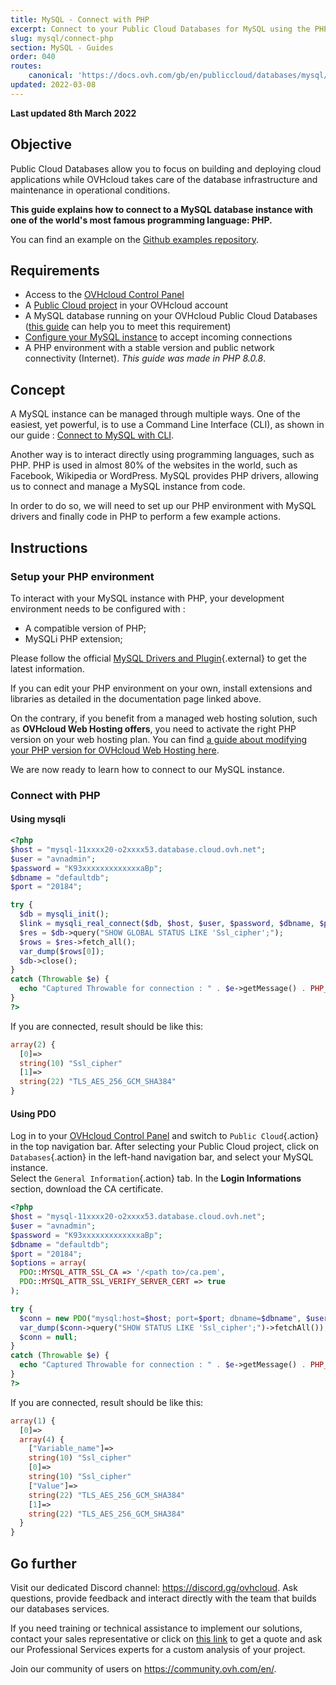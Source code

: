 ```yaml
---
title: MySQL - Connect with PHP
excerpt: Connect to your Public Cloud Databases for MySQL using the PHP programming language
slug: mysql/connect-php
section: MySQL - Guides
order: 040
routes:
    canonical: 'https://docs.ovh.com/gb/en/publiccloud/databases/mysql/connect-php/'
updated: 2022-03-08
---
```


**Last updated 8th March 2022**

## Objective

Public Cloud Databases allow you to focus on building and deploying cloud applications while OVHcloud takes care of the database infrastructure and maintenance in operational conditions.

**This guide explains how to connect to a MySQL database instance with one of the world's most famous programming language: PHP.**

You can find an example on the [Github examples repository](https://github.com/ovh/public-cloud-databases-examples/tree/main/databases/mysql/php/hello-world).

## Requirements

- Access to the [OVHcloud Control Panel](https://www.ovh.com/auth/?action=gotomanager&from=https://www.ovh.es/&ovhSubsidiary=es)
- A [Public Cloud project](https://www.ovhcloud.com/es-es/public-cloud/) in your OVHcloud account
- A MySQL database running on your OVHcloud Public Cloud Databases ([this guide](https://docs.ovh.com/es/publiccloud/databases/getting-started/) can help you to meet this requirement)
- [Configure your MySQL instance](https://docs.ovh.com/es/publiccloud/databases/mysql/configure-mysql-instance/) to accept incoming connections
- A PHP environment with a stable version and public network connectivity (Internet). *This guide was made in PHP 8.0.8*.

## Concept

A MySQL instance can be managed through multiple ways.
One of the easiest, yet powerful, is to use a Command Line Interface (CLI), as shown in our guide : [Connect to MySQL with CLI](https://docs.ovh.com/es/publiccloud/databases/mysql/connect-cli/).

Another way is to interact directly using programming languages, such as PHP.
PHP is used in almost 80% of the websites in the world, such as Facebook, Wikipedia or WordPress.
MySQL provides PHP drivers, allowing us to connect and manage a MySQL instance from code.

In order to do so, we will need to set up our PHP environment with MySQL drivers and finally code in PHP to perform a few example actions.

## Instructions

### Setup your PHP environment

To interact with your MySQL instance with PHP, your development environment needs to be configured with :

- A compatible version of PHP;
- MySQLi PHP extension;

Please follow the official [MySQL Drivers and Plugin](https://www.php.net/manual/en/set.mysqlinfo.php){.external} to get the latest information.

If you can edit your PHP environment on your own, install extensions and libraries as detailed in the documentation page linked above.

On the contrary, if you benefit from a managed web hosting solution, such as **OVHcloud Web Hosting offers**, you need to activate the right PHP version on your web hosting plan. You can find [a guide about modifying your PHP version for OVHcloud Web Hosting here](https://docs.ovh.com/es/hosting/cambiar-version-php-en-alojamiento-web/).

We are now ready to learn how to connect to our MySQL instance.

### Connect with PHP

#### Using mysqli

```php
<?php
$host = "mysql-11xxxx20-o2xxxx53.database.cloud.ovh.net";
$user = "avnadmin";
$password = "K93xxxxxxxxxxxxxaBp";
$dbname = "defaultdb";
$port = "20184";

try {
  $db = mysqli_init();
  $link = mysqli_real_connect($db, $host, $user, $password, $dbname, $port, NULL, MYSQLI_CLIENT_SSL);
  $res = $db->query("SHOW GLOBAL STATUS LIKE 'Ssl_cipher';");
  $rows = $res->fetch_all();
  var_dump($rows[0]);
  $db->close();
}
catch (Throwable $e) {
  echo "Captured Throwable for connection : " . $e->getMessage() . PHP_EOL;
}
?>
```

If you are connected, result should be like this:

```php
array(2) {
  [0]=>
  string(10) "Ssl_cipher"
  [1]=>
  string(22) "TLS_AES_256_GCM_SHA384"
}
```

#### Using PDO

Log in to your [OVHcloud Control Panel](https://www.ovh.com/auth/?action=gotomanager&from=https://www.ovh.es/&ovhSubsidiary=es) and switch to `Public Cloud`{.action} in the top navigation bar. After selecting your Public Cloud project, click on `Databases`{.action} in the left-hand navigation bar, and select your MySQL instance.  
Select the `General Information`{.action} tab. In the **Login Informations** section, download the CA certificate.

```php
<?php
$host = "mysql-11xxxx20-o2xxxx53.database.cloud.ovh.net";
$user = "avnadmin";
$password = "K93xxxxxxxxxxxxxaBp";
$dbname = "defaultdb";
$port = "20184";
$options = array(
  PDO::MYSQL_ATTR_SSL_CA => '/<path to>/ca.pem',
  PDO::MYSQL_ATTR_SSL_VERIFY_SERVER_CERT => true
);

try {
  $conn = new PDO("mysql:host=$host; port=$port; dbname=$dbname", $user, $password, $options);
  var_dump($conn->query("SHOW STATUS LIKE 'Ssl_cipher';")->fetchAll());
  $conn = null;
}
catch (Throwable $e) {
  echo "Captured Throwable for connection : " . $e->getMessage() . PHP_EOL;
}
?>
```

If you are connected, result should be like this:

```php
array(1) {
  [0]=>
  array(4) {
    ["Variable_name"]=>
    string(10) "Ssl_cipher"
    [0]=>
    string(10) "Ssl_cipher"
    ["Value"]=>
    string(22) "TLS_AES_256_GCM_SHA384"
    [1]=>
    string(22) "TLS_AES_256_GCM_SHA384"
  }
}
```

## Go further

Visit our dedicated Discord channel: <https://discord.gg/ovhcloud>. Ask questions, provide feedback and interact directly with the team that builds our databases services.

If you need training or technical assistance to implement our solutions, contact your sales representative or click on [this link](https://www.ovhcloud.com/es-es/professional-services/) to get a quote and ask our Professional Services experts for a custom analysis of your project.

Join our community of users on <https://community.ovh.com/en/>.
